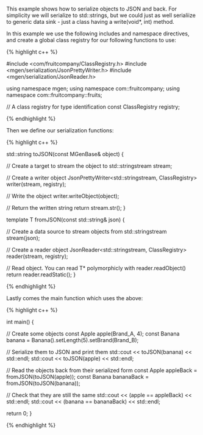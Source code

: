 ---
---

This example shows how to serialize objects to JSON and back. For simplicity we will serialize to std::strings, but we could just as well serialiize to generic data sink - just a class having a write(void*, int) method.

In this example we use the following includes and namespace directives, and create a global class registry for our following functions to use:

{% highlight c++ %}

#include <com/fruitcompany/ClassRegistry.h>
#include <mgen/serialization/JsonPrettyWriter.h>
#include <mgen/serialization/JsonReader.h>

using namespace mgen;
using namespace com::fruitcompany;
using namespace com::fruitcompany::fruits;

// A class registry for type identification
const ClassRegistry registry;

{% endhighlight %}

Then we define our serialization functions:

{% highlight c++ %}

std::string toJSON(const MGenBase& object) {

  // Create a target to stream the object to
	std::stringstream stream;

  // Create a writer object
  JsonPrettyWriter<std::stringstream, ClassRegistry> writer(stream, registry);

  // Write the object
  writer.writeObject(object);

  // Return the written string
  return stream.str();
}

template <typename T>
T fromJSON(const std::string& json) {

  // Create a data source to stream objects from
	std::stringstream stream(json);

  // Create a reader object
  JsonReader<std::stringstream, ClassRegistry> reader(stream, registry);

  // Read object. You can read T* polymorphicly with reader.readObject<T>()
  return reader.readStatic<T>();
}

{% endhighlight %}

Lastly comes the main function which uses the above:

{% highlight c++ %}

int main() {

  // Create some objects
  const Apple apple(Brand_A, 4);
  const Banana banana = Banana().setLength(5).setBrand(Brand_B);

  // Serialize them to JSON and print them
  std::cout << toJSON(banana) << std::endl;
  std::cout << toJSON(apple) << std::endl;

  // Read the objects back from their serialized form
  const Apple appleBack = fromJSON<Apple>(toJSON(apple));
  const Banana bananaBack = fromJSON<Banana>(toJSON(banana));

  // Check that they are still the same
  std::cout << (apple == appleBack) << std::endl;
  std::cout << (banana == bananaBack) << std::endl;

  return 0;
}

{% endhighlight %}
